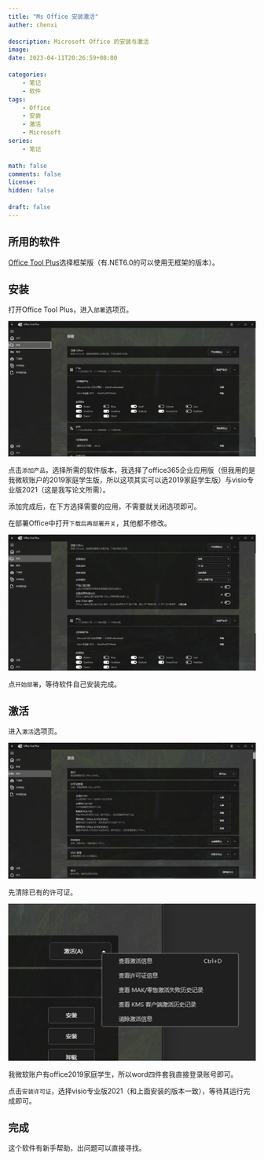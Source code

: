 ```yaml
---
title: "Ms Office 安装激活"
auther: chenxi

description: Microsoft Office 的安装与激活
image: 
date: 2023-04-11T20:26:59+08:00

categories:
    - 笔记
    - 软件
tags:
    - Office
    - 安装
    - 激活
    - Microsoft
series:
    - 笔记

math: false
comments: false
license: 
hidden: false

draft: false
---
```

## 所用的软件

[Office Tool Plus](https://otp.landian.vip/zh-cn/)选择框架版（有.NET6.0的可以使用无框架的版本）。

## 安装

打开Office Tool Plus，进入`部署`选项页。

![部署选项页](install-page.jpg)

点击`添加产品`，选择所需的软件版本，我选择了office365企业应用版（但我用的是我微软账户的2019家庭学生版，所以这项其实可以选2019家庭学生版）与visio专业版2021（这是我写论文所需）。

添加完成后，在下方选择需要的应用，不需要就关闭选项即可。

在部署Office中打开`下载后再部署开关`，其他都不修改。

![部署配置](install-option.jpg)

点`开始部署`，等待软件自己安装完成。

##  激活

进入`激活`选项页。

![部署选项页](active-page.jpg)

先清除已有的许可证。

![清楚已有许可证](remove-activation.jpg)

我微软账户有office2019家庭学生，所以word四件套我直接登录账号即可。

点击`安装许可证`，选择visio专业版2021（和上面安装的版本一致），等待其运行完成即可。

## 完成

这个软件有新手帮助，出问题可以直接寻找。
